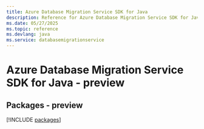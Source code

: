 ```yaml
---
title: Azure Database Migration Service SDK for Java
description: Reference for Azure Database Migration Service SDK for Java
ms.date: 05/27/2025
ms.topic: reference
ms.devlang: java
ms.service: databasemigrationservice
---
```

# Azure Database Migration Service SDK for Java - preview
## Packages - preview
[!INCLUDE [packages](database-migration-service-index.md)]